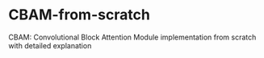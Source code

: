 # CBAM-from-scratch
CBAM: Convolutional Block Attention Module implementation from scratch with detailed explanation
